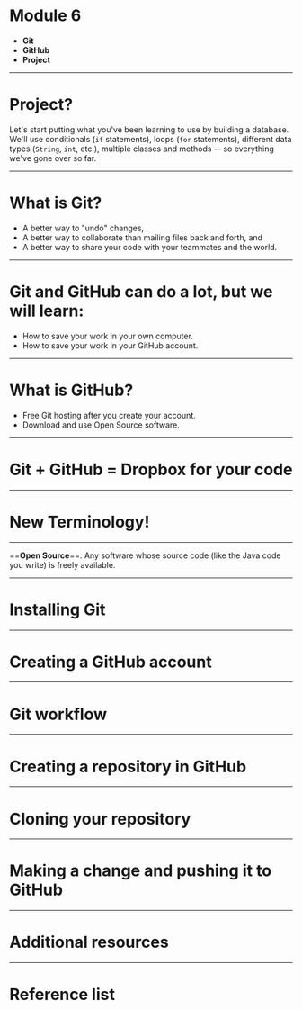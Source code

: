 <!--
$theme: default
page_number: true
footer: Java Class - Module 6
-->

# Module 6

- **Git**
- **GitHub**
- **Project**

-----------------------------------------------------------------------------

# Project?

Let's start putting what you've been learning to use by building a database.
We'll use conditionals (`if` statements), loops (`for` statements), different
data types (`String`, `int`, etc.), multiple classes and methods -- so
everything we've gone over so far.

-----------------------------------------------------------------------------

# What is Git?

- A better way to "undo" changes,
- A better way to collaborate than mailing files back and forth, and
- A better way to share your code with your teammates and the world.

-----------------------------------------------------------------------------

# Git and GitHub can do a lot, but we will learn:

- How to save your work in your own computer.
- How to save your work in your GitHub account.

-----------------------------------------------------------------------------

# What is GitHub?

- Free Git hosting after you create your account.
- Download and use Open Source software.

-----------------------------------------------------------------------------

# Git + GitHub = Dropbox for your code

-----------------------------------------------------------------------------

# New Terminology!

-----------------------------------------------------------------------------

==**Open Source**==: Any software whose source code (like the Java code you
write) is freely available.

-----------------------------------------------------------------------------

# Installing Git

-----------------------------------------------------------------------------

# Creating a GitHub account

-----------------------------------------------------------------------------

# Git workflow

-----------------------------------------------------------------------------

# Creating a repository in GitHub

-----------------------------------------------------------------------------

# Cloning your repository

-----------------------------------------------------------------------------

# Making a change and pushing it to GitHub

-----------------------------------------------------------------------------

# Additional resources

-----------------------------------------------------------------------------

# Reference list
